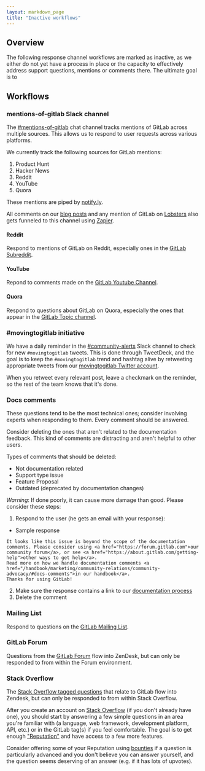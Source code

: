 ```yaml
---
layout: markdown_page
title: "Inactive workflows"
---
```


## Overview

The following response channel workflows are marked as inactive, as we either do not yet have a process in place or the capacity to effectively address support questions, mentions or comments there. The ultimate goal is to

## Workflows

### mentions-of-gitlab Slack channel

The [#mentions-of-gitlab](https://gitlab.slack.com/messages/mentions-of-gitlab/) chat channel tracks mentions of GitLab across multiple sources. This allows us to respond to user requests across various platforms.

We currently track the following sources for GitLab mentions:

1. Product Hunt
2. Hacker News
3. Reddit
4. YouTube
5. Quora

These mentions are piped by [notify.ly](https://notify.ly).

All comments on our [blog posts](/blog/) and any mention of GitLab on [Lobsters](https://lobste.rs/) also gets funneled to this channel using [Zapier](https://zapier.com).

#### Reddit

Respond to mentions of GitLab on Reddit, especially ones in the [GitLab Subreddit](https://www.reddit.com/r/gitlab/).

#### YouTube

Repond to comments made on the [GitLab Youtube Channel](https://www.youtube.com/channel/UCnMGQ8QHMAnVIsI3xJrihhg).

#### Quora

Respond to questions about GitLab on Quora, especially the ones that appear in the [GitLab Topic channel](https://www.quora.com/topic/GitLab/).

### #movingtogitlab initiative

We have a daily reminder in the [#community-alerts](https://gitlab.slack.com/messages/community-alerts) Slack channel to check for new `#movingtogitlab` tweets.
This is done through TweetDeck, and the goal is to keep the `#movingtogitlab` trend and hashtag alive by retweeting appropriate tweets from our [movingtogitlab Twitter account](https://twitter.com/movingtogitlab).

When you retweet every relevant post, leave a checkmark on the reminder, so the rest of the team knows that it's done.

### Docs comments

These questions tend to be the most technical ones; consider involving experts when responding to them. Every comment should be answered.

Consider deleting the ones that aren't related to the documentation feedback. This kind of comments are distracting and aren't helpful to other users.

Types of comments that should be deleted:
  * Not documentation related
  * Support type issue
  * Feature Proposal
  * Outdated (deprecated by documentation changes)

_Warning_:  If done poorly, it can cause more damage than good. Please consider these steps:

1. Respond to the user (he gets an email with your response):
  * Sample response

  ```
  It looks like this issue is beyond the scope of the documentation comments. Please consider using <a href="https://forum.gitlab.com">our community forum</a>, or see <a href="https://about.gitlab.com/getting-help">other ways to get help</a>.
  Read more on how we handle documentation comments <a href="/handbook/marketing/community-relations/community-advocacy/#docs-comments">in our handbook</a>.
  Thanks for using GitLab!
  ```

2. Make sure the response contains a link to our [documentation process](/handbook/marketing/community-relations/community-advocacy/#docs-comments)
3. Delete the comment

### Mailing List

Respond to questions on the [GitLab Mailing List](https://groups.google.com/forum/#!forum/gitlabhq).

### GitLab Forum

Questions from the [GitLab Forum](https://forum.gitlab.com/) flow into ZenDesk, but can only be responded to from within the Forum environment.

### Stack Overflow

The [Stack Overflow tagged questions](https://stackoverflow.com/questions/tagged/gitlab) that relate to GitLab flow into Zendesk, but can only be responded to from within Stack Overflow.

After you create an account on [Stack Overflow](http://stackoverflow.com/) (if you don't already have one), you should start by answering a few simple questions in an area you're familiar with (a language, web framework, development platform, API, etc.) or in the GitLab tag(s) if you feel comfortable. The goal is to get enough ["Reputation"](http://stackoverflow.com/help/whats-reputation) and have access to a few more features.

Consider offering some of your Reputation using [bounties](http://stackoverflow.com/help/bounty) if a question is particularly advanced and you don't believe you can answer yourself, and the question seems deserving of an answer (e.g. if it has lots of upvotes).
